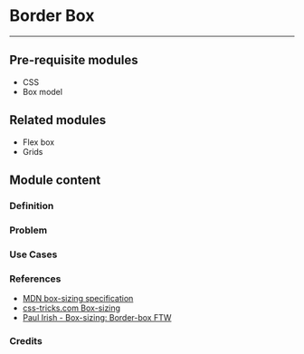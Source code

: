 # Border Box
---------------------
## Pre-requisite modules

* CSS
* Box model

## Related modules
* Flex box
* Grids

## Module content

### Definition

### Problem

### Use Cases

### References
* [MDN box-sizing specification](https://developer.mozilla.org/en-US/docs/Web/CSS/box-sizing)
* [css-tricks.com Box-sizing](https://css-tricks.com/box-sizing/)
* [Paul Irish - Box-sizing: Border-box FTW](http://www.paulirish.com/2012/box-sizing-border-box-ftw/)

### Credits



